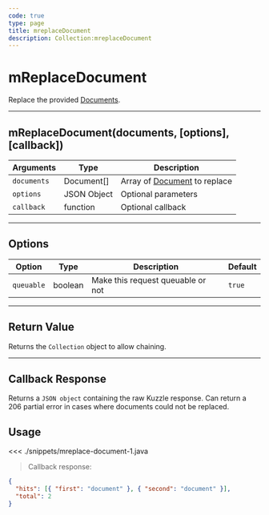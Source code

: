 ```yaml
---
code: true
type: page
title: mreplaceDocument
description: Collection:mreplaceDocument
---
```


# mReplaceDocument

Replace the provided [Documents](/sdk/android/3/core-classes/document).

---

## mReplaceDocument(documents, [options], [callback])

| Arguments   | Type        | Description                                                          |
| ----------- | ----------- | -------------------------------------------------------------------- |
| `documents` | Document[]  | Array of [Document](/sdk/android/3/core-classes/document) to replace |
| `options`   | JSON Object | Optional parameters                                                  |
| `callback`  | function    | Optional callback                                                    |

---

## Options

| Option     | Type    | Description                       | Default |
| ---------- | ------- | --------------------------------- | ------- |
| `queuable` | boolean | Make this request queuable or not | `true`  |

---

## Return Value

Returns the `Collection` object to allow chaining.

---

## Callback Response

Returns a `JSON object` containing the raw Kuzzle response.
Can return a 206 partial error in cases where documents could not be replaced.

## Usage

<<< ./snippets/mreplace-document-1.java

> Callback response:

```json
{
  "hits": [{ "first": "document" }, { "second": "document" }],
  "total": 2
}
```
